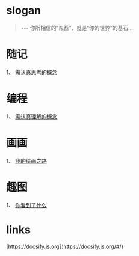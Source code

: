 # slogan

> --- 你所相信的“东西”，就是“你的世界”的基石...

# 随记
1、 [需认真思考的概念](/concept/)

# 编程
1、 [需认真理解的概念](/coding/)

# 画画
1、 [我的绘画之路](/draw/)
   
# 趣图
1、 [你看到了什么](/qu_img/tizi)


# links
[https://docsify.js.org](https://docsify.js.org/#/)